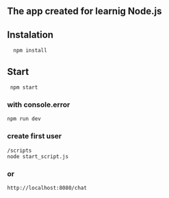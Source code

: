 ## The app created for learnig Node.js 

## Instalation
      npm install

## Start
     npm start

### with console.error
    npm run dev
  
###  create first user
    /scripts
    node start_script.js
  
### or
    http://localhost:8080/chat  



